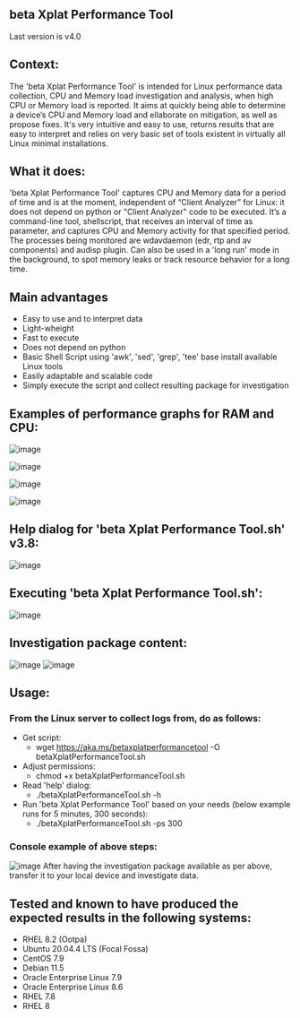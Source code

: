 ## beta Xplat Performance Tool
Last version is v4.0

## Context:
The 'beta Xplat Performance Tool' is intended for Linux performance data collection, CPU and Memory load investigation and analysis, when high CPU or Memory load is reported. 
It aims at quickly being able to determine a device’s CPU and Memory load and ellaborate on mitigation, as well as propose fixes.
It's very intuitive and easy to use, returns results that are easy to interpret and relies on very basic set of tools existent in virtually all Linux minimal installations.
## What it does:
'beta Xplat Performance Tool' captures CPU and Memory data for a period of time and is at the moment, independent of “Client Analyzer” for Linux: it does not depend on python or "Client Analyzer" code to be executed. 
It’s a command-line tool, shellscript, that receives an interval of time as parameter, and captures CPU and Memory activity for that specified period. The processes being monitored are wdavdaemon (edr, rtp and av components) and audisp plugin. Can also be used in a 'long run' mode in the background, to spot memory leaks or track resource behavior for a long time.

## Main advantages 
- Easy to use and to interpret data
- Light-wheight
- Fast to execute
- Does not depend on python
- Basic Shell Script using 'awk', 'sed', 'grep', 'tee' base install available Linux tools
- Easily adaptable and scalable code
- Simply execute the script and collect resulting package for investigation 

## Examples of performance graphs for RAM and CPU:
![image](https://user-images.githubusercontent.com/113130572/194161484-c04fece5-ac7a-440f-b1f4-b221bdd6a344.png)

![image](https://user-images.githubusercontent.com/113130572/194161566-7e2be150-c480-485f-9eef-eee6941277b9.png)

![image](https://user-images.githubusercontent.com/113130572/194161596-32769f74-9035-4a47-9f71-4d5c160de1a5.png)

![image](https://user-images.githubusercontent.com/113130572/194161620-09b648ce-4eb1-4e3b-bb7c-6586fdc95263.png)

## Help dialog for 'beta Xplat Performance Tool.sh' v3.8:
![image](https://user-images.githubusercontent.com/113130572/194181096-f3ac1fba-f8e7-472c-948f-b91e997df396.png)

## Executing 'beta Xplat Performance Tool.sh':
![image](https://user-images.githubusercontent.com/113130572/194163405-f1d9c038-dce2-4da3-aa41-126849ace0bb.png)

## Investigation package content:
![image](https://user-images.githubusercontent.com/113130572/194172441-2f072ffb-9360-40b4-8291-bc1a43a259cf.png)
![image](https://user-images.githubusercontent.com/113130572/194172355-9d9f2ac5-ad07-4a38-9534-9561164a151c.png)

## Usage:
### From the Linux server to collect logs from, do as follows:
- Get script:
  - wget https://aka.ms/betaxplatperformancetool -O betaXplatPerformanceTool.sh
- Adjust permissions:
  - chmod +x betaXplatPerformanceTool.sh
- Read 'help' dialog:
  - ./betaXplatPerformanceTool.sh -h
- Run 'beta Xplat Performance Tool' based on your needs (below example runs for 5 minutes, 300 seconds):
  - ./betaXplatPerformanceTool.sh -ps 300

### Console example of above steps:
![image](https://user-images.githubusercontent.com/113130572/194175150-fa8c89f8-cf3f-4148-814c-157e0226a2af.png)
After having the investigation package available as per above, transfer it to your local device and investigate data.

## Tested and known to have produced the expected results in the following systems:
- RHEL 8.2 (Ootpa) 
- Ubuntu 20.04.4 LTS (Focal Fossa)
- CentOS 7.9
- Debian 11.5
- Oracle Enterprise Linux 7.9
- Oracle Enterprise Linux 8.6
- RHEL 7.8
- RHEL 8
